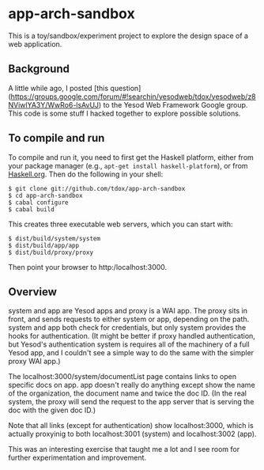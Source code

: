 app-arch-sandbox
================

This is a toy/sandbox/experiment project to explore the design space
of a web application.

Background
---------

A little while ago, I posted [this question]
(https://groups.google.com/forum/#!searchin/yesodweb/tdox/yesodweb/z8NViwlYA3Y/WwRo6-lsAvUJ)
to the Yesod Web Framework Google
group. This code is some stuff I hacked together to explore possible solutions.


To compile and run
-------------------

To compile and run it, you need to first get the Haskell platform, either from
your package manager (e.g., `apt-get install haskell-platform`), or from
[Haskell.org](http://www.haskell.org/platform/). Then do the following in
your shell:

    $ git clone git://github.com/tdox/app-arch-sandbox
    $ cd app-arch-sandbox
    $ cabal configure
    $ cabal build

This creates three executable web servers, which you can start with:

    $ dist/build/system/system
    $ dist/build/app/app
    $ dist/build/proxy/proxy

Then point your browser to http:/localhost:3000.


Overview
--------

system and app are Yesod apps and proxy is a WAI app.
The proxy sits in front, and sends requests to either system or app, depending
on the path. system and app both check for credentials, but only system provides
the hooks for authentication. (It might be better if proxy handled
authentication, but Yesod's authentication system is requires all of the
machinery of a full Yesod app,
and I couldn't see a simple way to do the same with the simpler proxy WAI app.)

The localhost:3000/system/documentList page contains links to open specific
docs on app.  app doesn't really do anything except show the name of the
organization, the document name and twice the doc ID.  (In the real system,
the proxy will send the request to the app server that is serving the doc
with the given doc ID.)

Note that all links (except for authentication) show localhost:3000, which
is actually proxyinig to both localhost:3001 (system) and localhost:3002 (app).

This was an interesting exercise that taught me a lot and I see room for
further experimentation and improvement.
